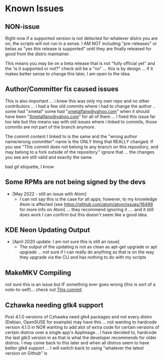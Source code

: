 # Known Issues

## NON-issue

Right now if a supported version is not detected for whatever distro you are on, the scripts will not run in a sense. I AM NOT including "pre-releases" or betas as "yes this release is supported" until they are finally released for good from the distro maintainer.

This means you may be on a beta release that is not "fully official yet" and the 'is it supported or not?" check will be a "no" ... this is by design ... if it makes better sense to change this later, I am open to the idea.

## Author/Committer fix caused issues

This is also important ... i knew this was only my own repo and no other contributors ... i had a few old commits where i had to change the author .. some had "xmetal" some had "xmetalfanx@yahoo.com" when it should have been "Xmetalfanx@yahoo.com" for all of them ... I fixed this issue far too late but this means say with old issues where i linked to commits, those commits are not part of the branch anymore.

The commit content I linked to is the same and the "wrong author name/wrong committer" name is the ONLY thing that REALLY changed. If you see "This commit does not belong to any branch on this repository, and may belong to a fork outside of the repository." ignore that ... the changes you see are still valid and exactly the same.

bad git etiquette, I know

## Some RPMs are not being signed by the devs

- [May 2022 - still an issue with Atom]
  - I can not say this is the case for all apps; however, to my knowledge Atom is affected (see <https://github.com/atom/atom/issues/16499> for more info on Atom) ... they recommend ignoring it ... .and it still does work I can confirm but this doesn't seem like a good idea.

## KDE Neon Updating Output

- [April 2020 update: I am not sure this is still an issue]
  - The output of the updating is not as clean as apt-get upgrade or apt upgrade ... not sure if I can really do anything as that is on the way they upgrade via the CLI and has nothing to do with my scripts

## MakeMKV Compiling

not sure this is an issue but IF something ever goes wrong (this is sort of a note-to-self)... check out [This commit](https://github.com/Xmetalfanx/linuxSetup/commit/58b1a2bb2e11817ffc01f8f645a5323ed4430602)

## Czhawka needing gtk4 support

Post 4.1.0 versions of Czhawka need gtk4 packages and not every distro (Debian, OpenSUSE for example) may have this ... not wanting to hardcode version 4.1.0 in NOR wanting to add alot of extra code for certain versions of certain distros over a single app's AppImage... I have decided to, hardcode the last gtk3 version in as that is what the developer recommends for older distros.  I may come back to this later and when all distros seem to have better gtk4 support ... I will switch back to using "whatever the latest version on Github" is
